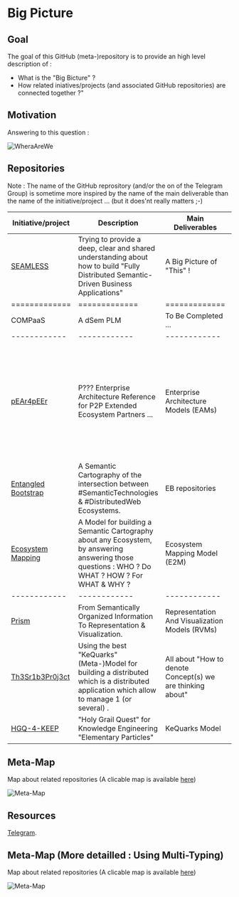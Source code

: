 Big Picture
==

Goal
-
The goal of this GitHub (meta-)repository is to provide an high level description of :
* What is the "Big Bicture" ?
* How related iniatives/projects (and associated GitHub repositories) are connected together ?"

Motivation
-
Answering to this question :

![WheraAreWe](https://github.com/iPlumb3r/BigPicture/blob/master/Images/SoWhereAreWeExactly.png)

Repositories
-
Note : The name of the GitHub reprository (and/or the on of the Telegram Group) is sometime more inspired by the name of the main deliverable than the name of the initiative/project ... (but it does'nt really matters ;-)

<table>
    <thead>
        <tr>
            <th>Initiative/project</th>
            <th>Description</th>
            <th>Main Deliverables</th>
            <th>Comment</th>
            <th>Telegram</th>
        </tr>
    </thead>
    <tbody>
        <tr>
            <td><a href="https://github.com/iPlumb3r/BigPicture">SEAMLESS</a></td>
            <td>Trying to provide a deep, clear and shared understanding about how to build "Fully Distributed Semantic-Driven Business Applications"</td>
            <td>A Big Picture of "This" !</td>
            <td>And potentialy - also - a RoadMap (but not in a 1st time)</td>
            <td><a href="https://t.me/dSemBigPicture">Big Picture</a></td>
        </tr>
        <tr>
            <td>=============</td>
            <td>=============</td>
            <td>=============</td>
            <td>=============</td>
            <td>=============</td>
        </tr> 
        <tr>
            <td>COMPaaS</td>
            <td>A dSem PLM</td>
            <td>To Be Completed ...</td>
            <td></td>
            <td></td>
        </tr>
        <tr>
            <td>------------</td>
            <td>------------</td>
            <td>------------</td>
            <td>------------</td>
            <td>------------</td>
        </tr>
        <tr>
            <td><a href="pEAr4pEEr">pEAr4pEEr</a></td>
            <td>P??? Enterprise Architecture Reference for P2P Extended Ecosystem Partners ...</td>
            <td>Enterprise Architecture Models (EAMs)</td>
            <td>Where P??? stand for : Possible, Probable, Potential, Pitoyable, Perfect, Pragmatic, Panoptical, Prismatic, Perpetual, ... depending of the mood ;-)</td>
            <td><a href="https://t.me/pEAr4pEEr">pEAr4pEEr</a></td>
        </tr>
        <tr>
            <td><a href="https://github.com/iPlumb3r/EntangledBootstrap">Entangled Bootstrap</a></td>
            <td>A Semantic Cartography of the intersection between #SemanticTechnologies & #DistributedWeb Ecosystems.</td>
            <td>EB repositories</td>
            <td>Currently implemented with <a href="https://www.topincs.com/">Topincs</a> (see : <a href="https://www.topincs.com/EntangledBootstrap/">Prod</a> & and <a href="https://www.topincs.com/iPlumb3rSandBox/">Dev</a> AND <a href="http://keeplink.com/">KeepLink</a></td>
            <td><a href="https://t.me/EntangledBootstrap">EBR</a></td>
        </tr>
        <tr>
            <td><a href="https://github.com/iPlumb3r/EcosystemMapping">Ecosystem Mapping</a></td>
            <td>A Model for building a Semantic Cartography about any Ecosystem, by answering answering those questions : WHO ? Do WHAT ? HOW ? For WHAT & WHY ?</td>
            <td>Ecosystem Mapping Model (E2M)</td>
            <td>E2M = Intentioanl Module + Extensional Module</td>
            <td><a href="https://t.me/EcosystemMapping">E2M</a></td>
        </tr>
        <tr>
            <td>------------</td>
            <td>------------</td>
            <td>------------</td>
            <td>------------</td>
            <td>------------</td>
        </tr>
        <tr>
            <td><a href="https://github.com/iPlumb3r/Prism">Prism</a></td>
            <td>From Semantically Organized Information To Representation & Visualization.</td>
            <td>Representation And Visualization Models (RVMs)</td>
            <td>-</td>
            <td>N/A</td>
        </tr>
        <tr>
            <td><a href="https://github.com/iPlumb3r/Th3Sr1b3Pr0j3ct">Th3Sr1b3Pr0j3ct</a></td>
            <td>Using the best "KeQuarks" (Meta-)Model for building a distributed <ConceptionaryManager> which is a distributed application which allow to manage 1 (or several) <Conceptionary>.</td>
            <td>All about "How to denote Concept(s) we are thinking about"</td>
            <td>-</td>
            <td><a href="https://t.me/TheScribeProject">TheScribeProject</a></td>
        </tr>
        <tr>
            <td><a href="https://github.com/iPlumb3r/Th3Sr1b3Pr0j3ct">HGQ-4-KEEP</a></td>
            <td>"Holy Grail Quest" for Knowledge Engineering "Elementary Particles"</td>
            <td>KeQuarks Model</td>
            <td>-</td>
            <td><a href="https://t.me/KeQuarks">KeQuarks</a></td>
        </tr>
    </tbody>
</table>

Meta-Map
-
Map about related repositories
(A clicable map is available <a href="http://hubject.net/iPlumb3r/GitHub/Meta-Map.html">here</a>) 

![Meta-Map](https://github.com/iPlumb3r/Meta/blob/master/Images/Meta-Map_2020-03_11.png)

Resources
-
<a href="https://t.me/dSemBigPicture">Telegram</a>.  


Meta-Map (More detailled : Using Multi-Typing)
-
Map about related repositories
(A clicable map is available <a href="http://hubject.net/iPlumb3r/GitHub/Meta-Map2.html">here</a>) 

![Meta-Map](https://github.com/iPlumb3r/Meta/blob/master/Images/Meta-Map_2020-03-09.png)
